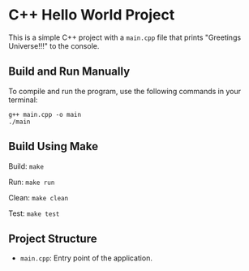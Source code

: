 # C++ Hello World Project

This is a simple C++ project with a `main.cpp` file that prints "Greetings Universe!!!" to the console.

## Build and Run Manually

To compile and run the program, use the following commands in your terminal:

```
g++ main.cpp -o main
./main
```

## Build Using Make

Build: ```make```

Run: ```make run```

Clean: ```make clean```

Test: ```make test```

## Project Structure
- `main.cpp`: Entry point of the application.
